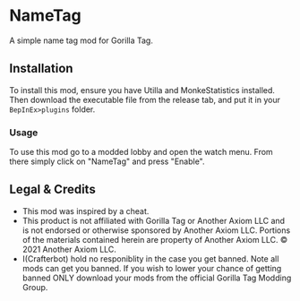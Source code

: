 # NameTag
A simple name tag mod for Gorilla Tag.
## Installation
To install this mod, ensure you have Utilla and MonkeStatistics installed. Then download the executable file from the release tab, and put it in your ``BepInEx>plugins`` folder.
### Usage
To use this mod go to a modded lobby and open the watch menu. From there simply click on "NameTag" and press "Enable".
## Legal & Credits
* This mod was inspired by a cheat.
* This product is not affiliated with Gorilla Tag or Another Axiom LLC and is not endorsed or otherwise sponsored by Another Axiom LLC. Portions of the materials contained herein are property of Another Axiom LLC. © 2021 Another Axiom LLC.
* I(Crafterbot) hold no responiblity in the case you get banned. Note all mods can get you banned. If you wish to lower your chance of getting banned ONLY download your mods from the official Gorilla Tag Modding Group.
